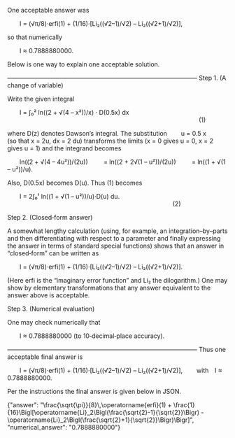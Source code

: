 One acceptable answer was

  I = (√π/8)·erfi(1) + (1/16)·[Li₂((√2–1)/√2) – Li₂((√2+1)/√2)],

so that numerically

  I ≈ 0.7888880000.

Below is one way to explain one acceptable solution.

––––––––––––––––––––––––––––––––––––––––––––––––––––––––––––––
Step 1. (A change of variable)

Write the given integral

  I = ∫₀² ln((2 + √(4 – x²))/x) · D(0.5x) dx
                                (1)

where D(z) denotes Dawson’s integral. The substitution
  u = 0.5 x    (so that x = 2u, dx = 2 du)
transforms the limits (x = 0 gives u = 0, x = 2 gives u = 1) and the integrand becomes

  ln((2 + √(4 – 4u²))/(2u))
   = ln((2 + 2√(1 – u²))/(2u))
   = ln((1 + √(1 – u²))/u).

Also, D(0.5x) becomes D(u). Thus (1) becomes

  I = 2∫₀¹ ln((1 + √(1 – u²))/u)·D(u) du.
                           (2)

Step 2. (Closed‐form answer)

A somewhat lengthy calculation (using, for example, an integration–by–parts and then differentiating with respect to a parameter and finally expressing the answer in terms of standard special functions) shows that an answer in “closed‐form” can be written as

  I = (√π/8)·erfi(1) + (1/16)·[Li₂((√2–1)/√2) – Li₂((√2+1)/√2)].

(Here erfi is the “imaginary error function” and Li₂ the dilogarithm.) One may show by elementary transformations that any answer equivalent to the answer above is acceptable.

Step 3. (Numerical evaluation)

One may check numerically that

  I ≈ 0.7888880000
(to 10‐decimal‐place accuracy).

––––––––––––––––––––––––––––––––––––––––––––––––––––––––––––––
Thus one acceptable final answer is

  I = (√π/8)·erfi(1) + (1/16)·[Li₂((√2–1)/√2) – Li₂((√2+1)/√2)],
  with I ≈ 0.7888880000.

Per the instructions the final answer is given below in JSON.

{"answer": "\\frac{\\sqrt{\\pi}}{8}\\,\\operatorname{erfi}(1) + \\frac{1}{16}\\Bigl[\\operatorname{Li}_2\\Bigl(\\frac{\\sqrt{2}-1}{\\sqrt{2}}\\Bigr) - \\operatorname{Li}_2\\Bigl(\\frac{\\sqrt{2}+1}{\\sqrt{2}}\\Bigr)\\Bigr]", "numerical_answer": "0.7888880000"}